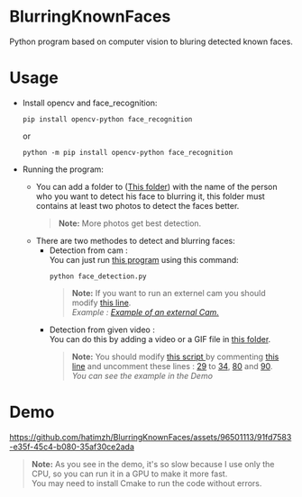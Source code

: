 # BlurringKnownFaces
Python program based on computer vision to bluring detected known faces.
# Usage
- Install opencv and face_recognition:
  
    ```terminal
    pip install opencv-python face_recognition
    ```
    or
    ```terminal 
    python -m pip install opencv-python face_recognition
    ```
- Running the program:
    - You can add a folder to (<a href="./known_faces">This folder</a>) with the name of the person who you want to detect his face to blurring it, this folder must contains at least two photos to detect the faces better.
      > **Note:** More photos get best detection.
    - There are two methodes to detect and blurring faces:
      - Detection from cam : <br>
        You can just run <a href="./blob/main/face_detection.py">this program</a> using this command:
        ```terminal
        python face_detection.py
        ```
        > **Note:** If you want to run an externel cam you should modify <a href="./blob/main/face_detection.py#L27">this line</a>.<br>
      _Example : <a href="./tree/main/Example">Example of an external Cam.</a>_
      - Detection from given video :<br>
        You can do this by adding a video or a GIF file in <a href="./Test">this folder</a>.
        >**Note:** You should modify <a href="./blob/main/face_detection.py">this script </a> by commenting <a href="./blob/main/face_detection.py#L27">this line</a> and uncomment these lines : <a href="./blob/main/face_detection.py#L29">29</a> to <a href="./blob/main/face_detection.py#L29">34</a>, <a href="./blob/main/face_detection.py#L80">80</a> and <a href="./blob/main/face_detection.py#L90">90</a>.<br>
      _You can see the example in the Demo_
        
# Demo

https://github.com/hatimzh/BlurringKnownFaces/assets/96501113/91fd7583-e35f-45c4-b080-35af30ce2ada


> **Note:** As you see in the demo, it's so slow because I use only the CPU, so you can run it in a GPU to make it more fast. <br>
> You may need to install Cmake to run the code without errors.

